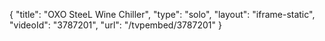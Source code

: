 {
    "title": "OXO SteeL Wine Chiller",
    "type": "solo",
    "layout": "iframe-static",
    "videoId": "3787201",
    "url": "\/tvpembed\/3787201"
}